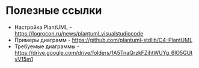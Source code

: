 # Полезные ссылки

* Настройка PlantUML - https://logrocon.ru/news/plantuml_visualstudiocode
* Примеры диаграмм - https://github.com/plantuml-stdlib/C4-PlantUML
* Требуемые диаграммы - https://drive.google.com/drive/folders/1A5TnaQrzkFZjhtWUYg_6lO5GUtvV15m1